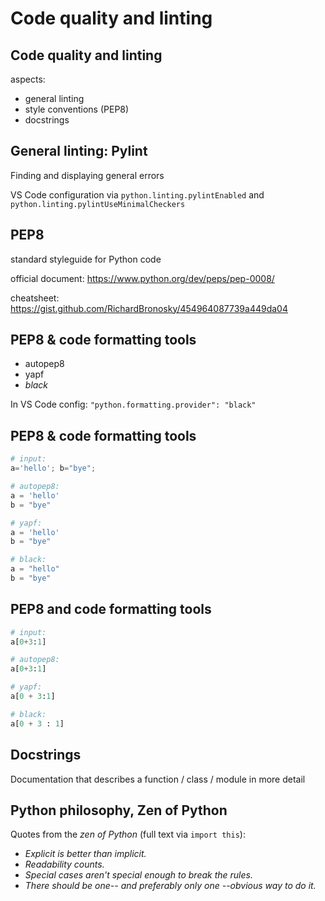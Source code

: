 # Code quality and linting

## Code quality and linting

aspects:

- general linting
- style conventions (PEP8)
- docstrings

## General linting: Pylint

Finding and displaying general errors

VS Code configuration via `python.linting.pylintEnabled` and `python.linting.pylintUseMinimalCheckers`

## PEP8

standard styleguide for Python code

official document: https://www.python.org/dev/peps/pep-0008/

cheatsheet: https://gist.github.com/RichardBronosky/454964087739a449da04

## PEP8 & code formatting tools

- autopep8
- yapf
- _black_

In VS Code config: `"python.formatting.provider": "black"`

## PEP8 & code formatting tools

```py
# input:
a='hello'; b="bye";

# autopep8:
a = 'hello'
b = "bye"

# yapf:
a = 'hello'
b = "bye"

# black:
a = "hello"
b = "bye"
```

## PEP8 and code formatting tools

```py
# input:
a[0+3:1]

# autopep8:
a[0+3:1]

# yapf:
a[0 + 3:1]

# black:
a[0 + 3 : 1]
```

## Docstrings

Documentation that describes a function / class / module in more detail

## Python philosophy, Zen of Python

Quotes from the _zen of Python_ (full text via `import this`):

- _Explicit is better than implicit._
- _Readability counts._
- _Special cases aren't special enough to break the rules._
- _There should be one-- and preferably only one --obvious way to do it._
